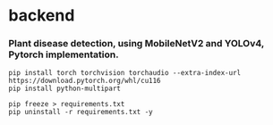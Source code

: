 # backend

### Plant disease detection, using MobileNetV2 and YOLOv4, Pytorch implementation.

```shell
pip install torch torchvision torchaudio --extra-index-url https://download.pytorch.org/whl/cu116
pip install python-multipart

pip freeze > requirements.txt
pip uninstall -r requirements.txt -y
```